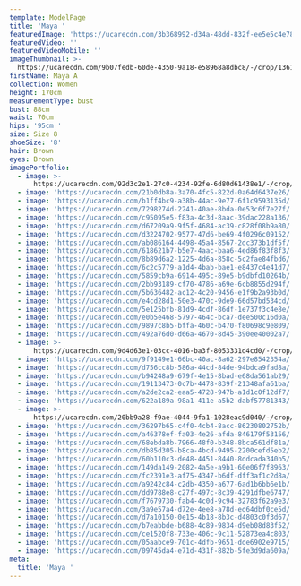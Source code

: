```yaml
---
template: ModelPage
title: 'Maya '
featuredImage: 'https://ucarecdn.com/3b368992-d34a-48dd-832f-ee5e5c4e7879/'
featuredVideo: ''
featuredVideoMobile: ''
imageThumbnail: >-
  https://ucarecdn.com/9b07fedb-60de-4350-9a18-e58968a8dbc8/-/crop/1361x1917/150,0/-/preview/
firstName: Maya A
collection: Women
height: 170cm
measurementType: bust
bust: 88cm
waist: 70cm
hips: '95cm '
size: Size 8
shoeSize: '8'
hair: Brown
eyes: Brown
imagePortfolio:
  - image: >-
      https://ucarecdn.com/92d3c2e1-27c0-4234-92fe-6d80d61438e1/-/crop/1218x1917/236,0/-/preview/
  - image: 'https://ucarecdn.com/21b0db8a-3a70-4fc5-822d-0a64d6437e26/'
  - image: 'https://ucarecdn.com/b1ff4bc9-a38b-44ac-9e77-6f1c9593135d/'
  - image: 'https://ucarecdn.com/7298274d-2241-40ae-8bda-0e53c6f7e27f/'
  - image: 'https://ucarecdn.com/c95095e5-f83a-4c3d-8aac-39dac228a136/'
  - image: 'https://ucarecdn.com/d67209a9-9f5f-4684-ac39-c828f08b9a80/'
  - image: 'https://ucarecdn.com/d3224702-9577-47d6-be69-4f0296c09152/'
  - image: 'https://ucarecdn.com/ab086164-4498-45a4-8567-2dc373b1df5f/'
  - image: 'https://ucarecdn.com/618621b7-b5e7-4aac-baa6-4ed86f83f8f3/'
  - image: 'https://ucarecdn.com/8b89d6a2-1225-4d6a-858c-5c2fae84fbd6/'
  - image: 'https://ucarecdn.com/6c2c5779-a1d4-4bab-bae1-e8437c4e41d7/'
  - image: 'https://ucarecdn.com/5859cb9a-6914-495c-89e5-b9dbfd10264b/'
  - image: 'https://ucarecdn.com/2bb93189-cf70-4786-a69e-6cb8855d294f/'
  - image: 'https://ucarecdn.com/5b636482-ac12-4c20-9456-e1f9b2a93b0d/'
  - image: 'https://ucarecdn.com/e4cd28d1-50e3-470c-9de9-66d57bd534cd/'
  - image: 'https://ucarecdn.com/5e125bfb-81d9-4cdf-86df-1e737f3c4e8e/'
  - image: 'https://ucarecdn.com/e0b5e468-5797-464c-bca7-dee500c16d0a/'
  - image: 'https://ucarecdn.com/9897c8b5-bffa-460c-b470-f80698c9e809/'
  - image: 'https://ucarecdn.com/492a76d0-d66a-4670-8d45-390ee40002a7/'
  - image: >-
      https://ucarecdn.com/9d4d63e1-03cc-4016-ba3f-8053331d4cd0/-/crop/1788x2790/298,195/-/preview/
  - image: 'https://ucarecdn.com/9f9149e1-66bc-40ac-8a62-297e8542354a/'
  - image: 'https://ucarecdn.com/d756cc8b-586a-44cd-84de-94bdca9fad8a/'
  - image: 'https://ucarecdn.com/b94248a9-679f-4e15-8bad-e68da561ab29/'
  - image: 'https://ucarecdn.com/19113473-0c7b-4478-839f-21348afa61ba/'
  - image: 'https://ucarecdn.com/a2de2ca2-eaa5-4728-947b-a1d1c0f12df7/'
  - image: 'https://ucarecdn.com/622a189a-98a1-411e-a5b2-dabf57781343/'
  - image: >-
      https://ucarecdn.com/20bb9a28-f9ae-4044-9fa1-1028eac9d040/-/crop/1848x2537/239,824/-/preview/
  - image: 'https://ucarecdn.com/36297b65-c4f0-4cb4-8acc-86230802752b/'
  - image: 'https://ucarecdn.com/a46378ef-fa03-4e26-afda-846179f53156/'
  - image: 'https://ucarecdn.com/68ebda8b-7966-48f0-b348-8bca561df81a/'
  - image: 'https://ucarecdn.com/db85d305-b8ca-4bcd-9495-2200cefd5eb2/'
  - image: 'https://ucarecdn.com/60b110c3-de48-4451-8440-8ddcada340b5/'
  - image: 'https://ucarecdn.com/149da149-2082-4a5e-a9b1-60e06f7f8963/'
  - image: 'https://ucarecdn.com/fc2391e3-af75-4347-b6df-dff3af1c2d8a/'
  - image: 'https://ucarecdn.com/a9242c84-c2db-4350-a677-6ad1b6bb6e1b/'
  - image: 'https://ucarecdn.com/dd9788e8-c27f-497c-8c39-4291dfbe6747/'
  - image: 'https://ucarecdn.com/f7679730-fab4-4c0d-9c94-32783f62a9e3/'
  - image: 'https://ucarecdn.com/3a9e57a4-d72e-4ee8-a78d-ed64dbf0ce5d/'
  - image: 'https://ucarecdn.com/d7a10150-0e15-4b18-8b3c-d4803c0f3d67/'
  - image: 'https://ucarecdn.com/b7eabbde-b688-4c89-9834-d9eb08d83f52/'
  - image: 'https://ucarecdn.com/ce1520f8-733e-406c-9c11-52873ea4c803/'
  - image: 'https://ucarecdn.com/05aabce9-701c-4dfb-9651-dde6902e9715/'
  - image: 'https://ucarecdn.com/09745da4-e71d-431f-882b-5fe3d9da609a/'
meta:
  title: 'Maya '
---
```


